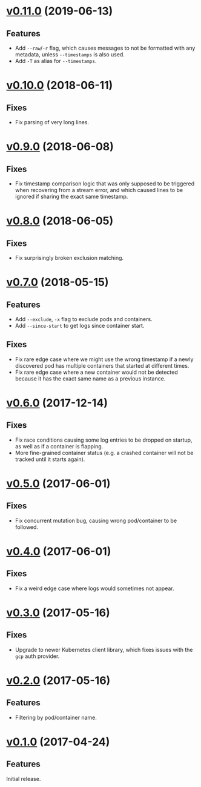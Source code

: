 # [v0.11.0](https://github.com/atombender/ktail/releases/tag/v0.10.0) (2019-06-13)

## Features

* Add `--raw`/`-r` flag, which causes messages to not be formatted with any metadata, unless `--timestamps` is also used.
* Add `-T` as alias for `--timestamps`.

# [v0.10.0](https://github.com/atombender/ktail/releases/tag/v0.10.0) (2018-06-11)

## Fixes

* Fix parsing of very long lines.

# [v0.9.0](https://github.com/atombender/ktail/releases/tag/v0.9.0) (2018-06-08)

## Fixes

* Fix timestamp comparison logic that was only supposed to be triggered when recovering from a stream error, and which caused lines to be ignored if sharing the exact same timestamp.

# [v0.8.0](https://github.com/atombender/ktail/releases/tag/v0.8.0) (2018-06-05)

## Fixes

* Fix surprisingly broken exclusion matching.

# [v0.7.0](https://github.com/atombender/ktail/releases/tag/v0.7.0) (2018-05-15)

## Features

* Add `--exclude`, `-x` flag to exclude pods and containers.
* Add `--since-start` to get logs since container start.

## Fixes

* Fix rare edge case where we might use the wrong timestamp if a newly discovered pod has multiple containers that started at different times.
* Fix rare edge case where a new container would not be detected because it has the exact same name as a previous instance.

# [v0.6.0](https://github.com/atombender/ktail/releases/tag/v0.6.0) (2017-12-14)

## Fixes

* Fix race conditions causing some log entries to be dropped on startup, as well as if a container is flapping.
* More fine-grained container status (e.g. a crashed container will not be tracked until it starts again).

# [v0.5.0](https://github.com/atombender/ktail/releases/tag/v0.5.0) (2017-06-01)

## Fixes

* Fix concurrent mutation bug, causing wrong pod/container to be followed.

# [v0.4.0](https://github.com/atombender/ktail/releases/tag/v0.4.0) (2017-06-01)

## Fixes

* Fix a weird edge case where logs would sometimes not appear.

# [v0.3.0](https://github.com/atombender/ktail/releases/tag/v0.3.0) (2017-05-16)

## Fixes

* Upgrade to newer Kubernetes client library, which fixes issues with the `gcp` auth provider.

# [v0.2.0](https://github.com/atombender/ktail/releases/tag/v0.2.0) (2017-05-16)

## Features

* Filtering by pod/container name.

# [v0.1.0](https://github.com/atombender/ktail/releases/tag/v0.1.0) (2017-04-24)

## Features

Initial release.
